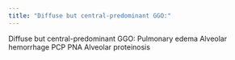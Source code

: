 ```yaml
---
title: "Diffuse but central-predominant GGO:"
---
```

Diffuse but central-predominant GGO:
Pulmonary edema
Alveolar hemorrhage
PCP PNA
Alveolar proteinosis

